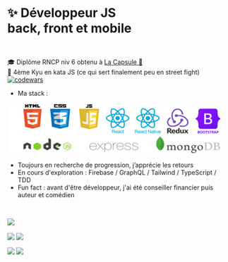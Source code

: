  # ✨ Développeur JS <br/> back, front et mobile  
</br>

🎓 Diplôme RNCP niv 6 obtenu à [La Capsule 🚀](https://www.linkedin.com/feed/update/urn:li:activity:6714913864439369728/)  
🥋 4ème Kyu en kata JS (ce qui sert finalement peu en street fight) [![codewars](https://www.codewars.com/users/Maxime%20Verdy/badges/micro)](https://www.codewars.com/users/Maxime%20Verdy)
<br/>
- Ma stack :  
<img src="GitTechnosBoot.png" width="485">

- Toujours en recherche de progression, j’apprécie les retours
- En cours d'exploration : Firebase / GraphQL / Tailwind / TypeScript / TDD
- Fun fact : avant d'être développeur, j'ai été conseiller financier puis auteur et comédien
<br/>

![](https://github-profile-summary-cards.vercel.app/api/cards/profile-details?username=MaximeVerdy&theme=nord_bright)

![](https://github-profile-summary-cards.vercel.app/api/cards/repos-per-language?username=MaximeVerdy&theme=nord_bright)    ![](https://github-profile-summary-cards.vercel.app/api/cards/most-commit-language?username=MaximeVerdy&theme=nord_bright)

![](https://github-profile-summary-cards.vercel.app/api/cards/stats?username=MaximeVerdy&theme=nord_bright) ![](https://github-profile-summary-cards.vercel.app/api/cards/productive-time?username=MaximeVerdy&theme=nord_bright)
